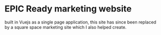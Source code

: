 # EPIC Ready marketing website
built in Vuejs as a single page application, this site has since been replaced by a square space marketing site which I also helped create.
